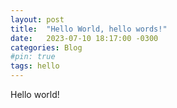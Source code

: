 ```yaml
---
layout: post
title:  "Hello World, hello words!"
date:   2023-07-10 18:17:00 -0300
categories: Blog 
#pin: true
tags: hello
---
```


Hello world!